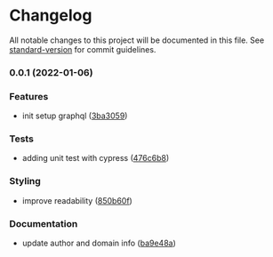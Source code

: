 # Changelog

All notable changes to this project will be documented in this file. See [standard-version](https://github.com/conventional-changelog/standard-version) for commit guidelines.

### 0.0.1 (2022-01-06)


### Features

* init setup graphql ([3ba3059](https://github.com/JaenalLeeGenMao/nextjs-graphql-typescript/commit/3ba30598a9b396c21eab8f78ca4f67e585d9b1d8))


### Tests

* adding unit test with cypress ([476c6b8](https://github.com/JaenalLeeGenMao/nextjs-graphql-typescript/commit/476c6b84c246de274041956ec1a498b1e0014d90))


### Styling

* improve readability ([850b60f](https://github.com/JaenalLeeGenMao/nextjs-graphql-typescript/commit/850b60f2ce9b092cf08d916a20cfc89469d78daf))


### Documentation

* update author and domain info ([ba9e48a](https://github.com/JaenalLeeGenMao/nextjs-graphql-typescript/commit/ba9e48a36f6ac6e096b5de2076d87badcae532e3))
